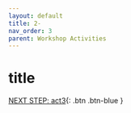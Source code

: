 ```yaml
---
layout: default
title: 2-
nav_order: 3
parent: Workshop Activities
---
```


# title

[NEXT STEP: act3](act-3.html){: .btn .btn-blue }

